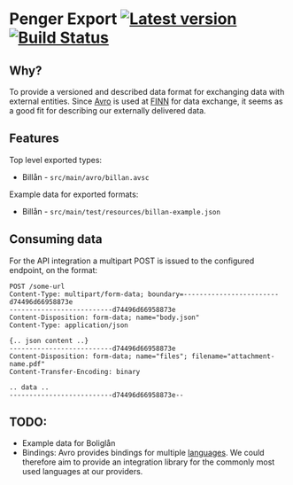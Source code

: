 # Penger Export [![Latest version](https://index.scala-lang.org/pengerno/penger-export/export/latest.svg?color=green)](https://index.scala-lang.org/pengerno/penger-export/export/) [![Build Status](https://travis-ci.org/pengerno/penger-export.svg?branch=master)](https://travis-ci.org/pengerno/penger-export)

## Why?

To provide a versioned and described data format for exchanging data with external entities. Since [Avro](https://avro.apache.org/docs/current/) is used at [FINN](https://www.finn.no) for data exchange, it seems as a good fit for describing our externally delivered data.

## Features

Top level exported types:

* Billån - `src/main/avro/billan.avsc`

Example data for exported formats:

* Billån - `src/main/test/resources/billan-example.json`

## Consuming data

For the API integration a multipart POST is issued to the configured endpoint, on the format:

```
POST /some-url
Content-Type: multipart/form-data; boundary=------------------------d74496d66958873e
--------------------------d74496d66958873e
Content-Disposition: form-data; name="body.json"
Content-Type: application/json

{.. json content ..}
--------------------------d74496d66958873e
Content-Disposition: form-data; name="files"; filename="attachment-name.pdf"
Content-Transfer-Encoding: binary

.. data ..
--------------------------d74496d66958873e--
```

## TODO:

* Example data for Boliglån
* Bindings: Avro provides bindings for multiple [languages](https://github.com/apache/avro/tree/master/lang). We could therefore aim to provide an integration library for the commonly most used languages at our providers.
